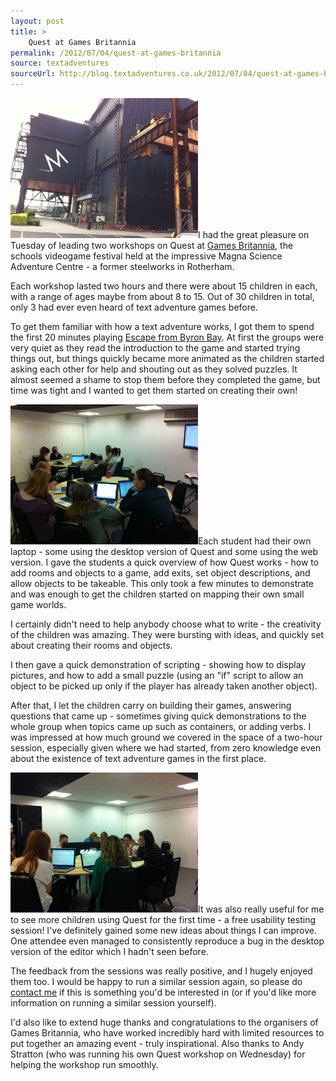 ```yaml
---
layout: post
title: >
    Quest at Games Britannia
permalink: /2012/07/04/quest-at-games-britannia
source: textadventures
sourceUrl: http://blog.textadventures.co.uk/2012/07/04/quest-at-games-britannia/
---
```

<a href="/images/2012/textadventuresblog.files.wordpress.com-2012-07-img_13611.jpg"><img class="alignleft size-medium wp-image-1510" alt="Magna" src="/images/2012/textadventuresblog.files.wordpress.com-2012-07-img_13611.jpg?w=300" width="300" height="224" /></a>I had the great pleasure on Tuesday of leading two workshops on Quest at <a href="http://gamesbritannia.com/2012/">Games Britannia</a>, the schools videogame festival held at the impressive Magna Science Adventure Centre - a former steelworks in Rotherham.

Each workshop lasted two hours and there were about 15 children in each, with a range of ages maybe from about 8 to 15. Out of 30 children in total, only 3 had ever even heard of text adventure games before.

To get them familiar with how a text adventure works, I got them to spend the first 20 minutes playing <a href="http://www.textadventures.co.uk/review/450/">Escape from Byron Bay</a>. At first the groups were very quiet as they read the introduction to the game and started trying things out, but things quickly became more animated as the children started asking each other for help and shouting out as they solved puzzles. It almost seemed a shame to stop them before they completed the game, but time was tight and I wanted to get them started on creating their own!

<a href="/images/2012/textadventuresblog.files.wordpress.com-2012-07-img_1363.jpg"><img class="alignright size-medium wp-image-1512" alt="Quest workshop" src="/images/2012/textadventuresblog.files.wordpress.com-2012-07-img_1363.jpg?w=300" width="300" height="224" /></a>Each student had their own laptop - some using the desktop version of Quest and some using the web version. I gave the students a quick overview of how Quest works - how to add rooms and objects to a game, add exits, set object descriptions, and allow objects to be takeable. This only took a few minutes to demonstrate and was enough to get the children started on mapping their own small game worlds.

I certainly didn't need to help anybody choose what to write - the creativity of the children was amazing. They were bursting with ideas, and quickly set about creating their rooms and objects.

I then gave a quick demonstration of scripting - showing how to display pictures, and how to add a small puzzle (using an "if" script to allow an object to be picked up only if the player has already taken another object).

After that, I let the children carry on building their games, answering questions that came up - sometimes giving quick demonstrations to the whole group when topics came up such as containers, or adding verbs. I was impressed at how much ground we covered in the space of a two-hour session, especially given where we had started, from zero knowledge even about the existence of text adventure games in the first place.

<a href="/images/2012/textadventuresblog.files.wordpress.com-2012-07-img_1365.jpg"><img class="alignleft size-medium wp-image-1513" alt="Quest workshop" src="/images/2012/textadventuresblog.files.wordpress.com-2012-07-img_1365.jpg?w=300" width="300" height="224" /></a>It was also really useful for me to see more children using Quest for the first time - a free usability testing session! I've definitely gained some new ideas about things I can improve. One attendee even managed to consistently reproduce a bug in the desktop version of the editor which I hadn't seen before.

The feedback from the sessions was really positive, and I hugely enjoyed them too. I would be happy to run a similar session again, so please do <a title="Contact us" href="http://www.textadventures.co.uk/help/contact-us/">contact me</a> if this is something you'd be interested in (or if you'd like more information on running a similar session yourself).

I'd also like to extend huge thanks and congratulations to the organisers of Games Britannia, who have worked incredibly hard with limited resources to put together an amazing event - truly inspirational. Also thanks to Andy Stratton (who was running his own Quest workshop on Wednesday) for helping the workshop run smoothly.